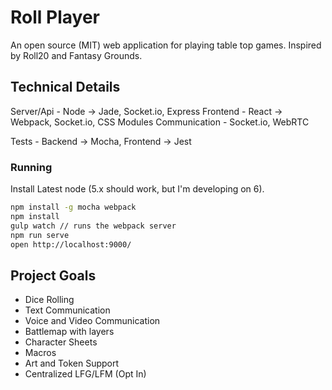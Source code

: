 # Roll Player

An open source (MIT) web application for playing table top games. Inspired by Roll20 and Fantasy Grounds. 

## Technical Details

Server/Api - Node -> Jade, Socket.io, Express
Frontend - React -> Webpack, Socket.io, CSS Modules
Communication - Socket.io, WebRTC

Tests - Backend -> Mocha, Frontend -> Jest

### Running

Install Latest node (5.x should work, but I'm developing on 6). 

```bash
npm install -g mocha webpack
npm install
gulp watch // runs the webpack server
npm run serve
open http://localhost:9000/ 
```

## Project Goals

- Dice Rolling
- Text Communication
- Voice and Video Communication
- Battlemap with layers
- Character Sheets
- Macros
- Art and Token Support
- Centralized LFG/LFM (Opt In)
